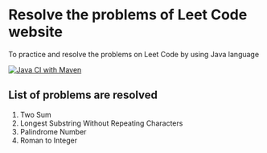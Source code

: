 # Resolve the problems of Leet Code website
To practice and resolve the problems on Leet Code by using Java language

[![Java CI with Maven](https://github.com/JackieFCA/com.nhannh.leetcode.problems/actions/workflows/buildMaven.yml/badge.svg)](https://github.com/JackieFCA/com.nhannh.leetcode.problems/actions/workflows/buildMaven.yml)
## List of problems are resolved
1. Two Sum
2. Longest Substring Without Repeating Characters
3. Palindrome Number
4. Roman to Integer
